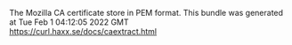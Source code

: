 The Mozilla CA certificate store in PEM format.
This bundle was generated at Tue Feb 1 04:12:05 2022 GMT  
<https://curl.haxx.se/docs/caextract.html>
